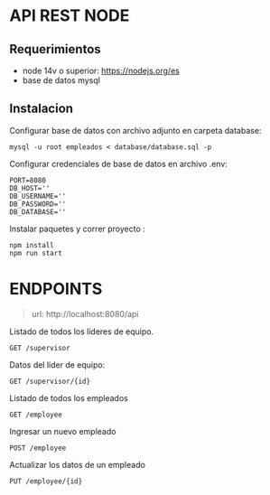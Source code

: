 # API REST NODE

## Requerimientos

- node 14v o superior: https://nodejs.org/es
- base de datos mysql

## Instalacion

Configurar base de datos con archivo adjunto en carpeta database:
 
    mysql -u root empleados < database/database.sql -p 

Configurar credenciales de base de datos en archivo .env:

    PORT=8080
    DB_HOST=''
    DB_USERNAME=''
    DB_PASSWORD=''
    DB_DATABASE=''

Instalar paquetes y correr proyecto :

    npm install
    npm run start

# ENDPOINTS

> url: http://localhost:8080/api

Listado de todos los líderes de equipo.

    GET /supervisor 

Datos del líder de equipo:

    GET /supervisor/{id} 
    
Listado de todos los empleados

    GET /employee 

Ingresar un nuevo empleado

    POST /employee 


Actualizar los datos de un empleado

    PUT /employee/{id}
